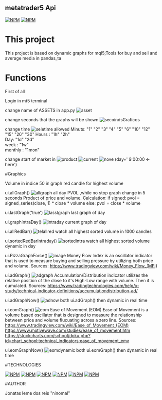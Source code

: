 ## metatrader5 Api

[![NPM](https://img.shields.io/badge/Lincence-MIT-red)](https://github.com/ninomal/metatrader5/blob/main/LICENSE1)
[![NPM](https://img.shields.io/badge/Lincence-MQL-green)](https://www.mql5.com/en/docs)

# This project

This project is based on dynamic graphs for mql5;Tools for buy and sell and average media in pandas_ta

# Functions

First of all

Login in mt5 terminal

change name of ASSETS in app.py
![asset](https://github.com/ninomal/metatrader5/assets/137447782/c2de19df-ca85-48ca-9a51-c8d7f8284b53)

change seconds that the graphs will be shown
![secoindsGraficos](https://github.com/ninomal/metatrader5/assets/137447782/9e4ae5bc-dadf-4fac-bdfe-6720abe74d8f)

change time 
![seletime](https://github.com/ninomal/metatrader5/assets/137447782/15f76c24-fe2d-4c1c-ac57-82bc0e491753)
allowed
            Minuts: "1" "2" "3" "4" "5" "6" "10" "12" "15" "20" "30" 
            Hours : "1h" "2h"          
            Day: "1d" "2d"  
            week : "1w"                
            monthly : "1mon"


change start of market in 
![product](https://github.com/ninomal/metatrader5/assets/137447782/f364705b-b4cd-46b8-9c6e-d947414cbc0a)
![current](https://github.com/ninomal/metatrader5/assets/137447782/ba613e3c-84d7-4b20-a8b9-0ea9a16980be)
![nove](https://github.com/ninomal/metatrader5/assets/137447782/d95180f1-c9bc-4912-b384-f343667d8319)
 (day+' 9:00:00 <-here')


#Graphics

Volume in indice 50 in graph
red candle for highest volume 

ui.allGraph()
![allgraph](https://github.com/ninomal/metatrader5/assets/137447782/0c3ff3f8-b172-4997-9cdc-25d5ae97ae8b)
all day PVOL ,while no stop graph change in 5 seconds 
    Product of price and volume.
    Calculation:
        if signed:
            pvol = signed_series(close, 1) * close * volume
        else:
            pvol = close * volume

ui.lastGraph('true')
![lasstgraph](https://github.com/ninomal/metatrader5/assets/137447782/5ec7ade7-2981-406e-83a4-ba3c1221a764)
last graph of day


ui.graphIntraDay()
![intraday](https://github.com/ninomal/metatrader5/assets/137447782/11bcaa9c-9f4e-4c19-8a39-c4cb3c0620ab)
current graph of day

ui.allRedBar()
![telallred](https://github.com/ninomal/metatrader5/assets/137447782/a98103e2-fd7c-4f44-bf4d-020a7c87bae2)
watch all highest sorted volume in 1000 candles 

ui.sortedRedBarIntraday()
![sortedintra](https://github.com/ninomal/metatrader5/assets/137447782/d58a8633-aa55-405d-bbf9-547980c4e8a8)
watch all highest sorted volume dynamic in day

ui.PizzaGraphForce()
![image](https://github.com/ninomal/metatrader5/assets/137447782/14543e90-d5fd-4501-a71c-a0c5a8362a47)
    Money Flow Index is an oscillator indicator that is used to measure buying and
    selling pressure by utilizing both price and volume.
    Sources:
        https://www.tradingview.com/wiki/Money_Flow_(MFI)

ui.adGraph()
![adgraph](https://github.com/ninomal/metatrader5/assets/137447782/57b61455-cfb9-4aa5-87b5-1f00a1f7733f)
    Accumulation/Distribution indicator utilizes the relative position
    of the close to it's High-Low range with volume.  Then it is cumulated.
    Sources:
        https://www.tradingtechnologies.com/help/x-study/technical-indicator-definitions/accumulationdistribution-ad/

ui.adGraphNow()
![adnow](https://github.com/ninomal/metatrader5/assets/137447782/9c674dbe-740f-4bd7-90e3-aa729f5b94b0)
    both ui.adGraph() then dynamic in real time


ui.eomGraph()
![eom](https://github.com/ninomal/metatrader5/assets/137447782/151184f6-df44-4b04-a8a0-5056f553f991)
Ease of Movement (EOM)
    Ease of Movement is a volume based oscillator that is designed to measure the
    relationship between price and volume flucuating across a zero line.
    Sources:
    https://www.tradingview.com/wiki/Ease_of_Movement_(EOM)
    https://www.motivewave.com/studies/ease_of_movement.htm
    https://stockcharts.com/school/doku.php?id=chart_school:technical_indicators:ease_of_movement_emv

ui.eomGraphNow()
![eomdynamic](https://github.com/ninomal/metatrader5/assets/137447782/b598daf5-21f5-4a6e-b7c7-50340c3bfce7)
both ui.eomGraph() then dynamic in real time


#TECHNOLOGIES

[![NPM](https://img.shields.io/badge/PHYTON-blue)](https://www.python.org/)
[![NPM](https://img.shields.io/badge/Pandas-white)](https://pypi.org/project/pandas/)
[![NPM](https://img.shields.io/badge/Pandas__ta-gray)](https://pypi.org/project/pandas-ta/)
[![NPM](https://img.shields.io/badge/matplotlib-gren)](https://pypi.org/project/matplotlib/)
[![NPM](https://img.shields.io/badge/numpy-aqua)](https://pypi.org/project/numpy/)
[![NPM](https://img.shields.io/badge/MQL5-yellow)](https://www.mql5.com/en/docs/python_metatrader5/mt5initialize_py)

#AUTHOR

Jonatas leme dos reis "ninomal"





